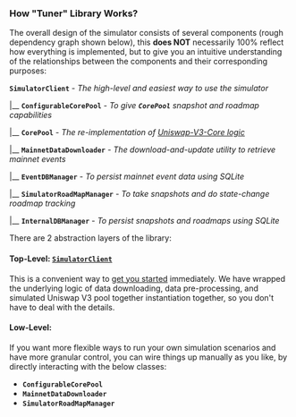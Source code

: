 ### How "Tuner" Library Works?

The overall design of the simulator consists of several components (rough dependency graph shown below), this **does NOT** necessarily 100% reflect how everything is implemented, but to give you an intuitive understanding of the relationships between the components and their corresponding purposes:

**`SimulatorClient`** - _The high-level and easiest way to use the simulator_

&#x20; |\_\_ **`ConfigurableCorePool`** - _To give **`CorePool`** snapshot and roadmap capabilities_

&#x20; |\_\_ **`CorePool`** - _The re-implementation of_ [_Uniswap-V3-Core logic_](https://github.com/Uniswap/v3-core/blob/main/contracts/UniswapV3Pool.sol)

&#x20; |\_\_ **`MainnetDataDownloader`** - _The download-and-update utility to retrieve mainnet events_

&#x20; |\_\_ **`EventDBManager`** - _To persist mainnet event data using SQLite_

&#x20; |\_\_ **`SimulatorRoadMapManager`** - _To take snapshots and do state-change roadmap tracking_

&#x20; |\_\_ **`InternalDBManager`** - _To persist snapshots and roadmaps using SQLite_

There are 2 abstraction layers of the library:

#### Top-Level: [`SimulatorClient`](src/client/SimulatorClient.ts)

This is a convenient way to [get you started](./#quick-start) immediately. We have wrapped the underlying logic of data downloading, data pre-processing, and simulated Uniswap V3 pool together instantiation together, so you don't have to deal with the details.

#### Low-Level:&#x20;

If you want more flexible ways to run your own simulation scenarios and have more granular control, you can wire things up manually as you like, by directly interacting with the below classes:

- **`ConfigurableCorePool`**
- **`MainnetDataDownloader`**
- **`SimulatorRoadMapManager`**

####
